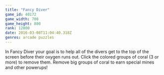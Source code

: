```yaml
---
title: "Fancy Diver"
game_id: 40172
game_width: 700
game_height: 800
rank: 12800
date: 2016-03-08T11:04:40.318Z
genres: arcade puzzles
---
```

In Fancy Diver your goal is to help all of the divers get to the top of the screen before their oxygen runs out. Click the colored groups of coral (3 or more) to remove them. Remove big groups of coral to earn special mines and other powerups!